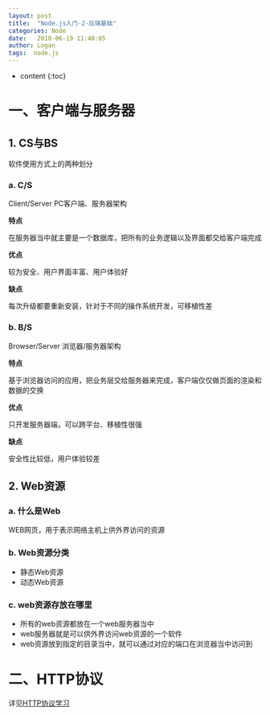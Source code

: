 ```yaml
---
layout: post
title:  "Node.js入门-2-后端基础"
categories: Node
date:   2018-06-19 11:48:05
author: Logan
tags:  node.js
---
```


* content
{:toc}

# 一、客户端与服务器

## 1. CS与BS

软件使用方式上的两种划分

### a. C/S

Client/Server PC客户端、服务器架构

**特点**

在服务器当中就主要是一个数据库，把所有的业务逻辑以及界面都交给客户端完成

**优点**

较为安全、用户界面丰富、用户体验好

**缺点**

每次升级都要重新安装，针对于不同的操作系统开发，可移植性差

### b. B/S

Browser/Server 浏览器/服务器架构

**特点**

基于浏览器访问的应用，把业务层交给服务器来完成，客户端仅仅做页面的渲染和数据的交换

**优点**

只开发服务器端，可以跨平台、移植性很强

**缺点**

安全性比较低，用户体验较差





## 2. Web资源

### a. 什么是Web

WEB网页，用于表示网络主机上供外界访问的资源

### b. Web资源分类

- 静态Web资源
- 动态Web资源

### c. web资源存放在哪里

- 所有的web资源都放在一个web服务器当中
- web服务器就是可以供外界访问web资源的一个软件
- web资源放到指定的目录当中，就可以通过对应的端口在浏览器当中访问到

# 二、HTTP协议

详见[HTTP协议学习](https://logan70.github.io/2018/03/12/http/)

